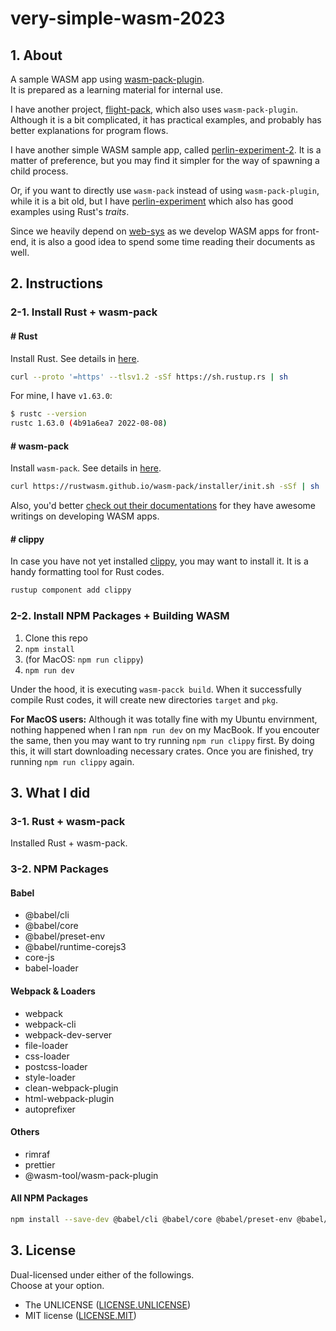 # very-simple-wasm-2023

## 1. About

A sample WASM app using
[wasm-pack-plugin](https://github.com/wasm-tool/wasm-pack-plugin).  
It is prepared as a learning material for internal use.

I have another project,
[flight-pack](https://github.com/minagawah/flight-pack),
which also uses `wasm-pack-plugin`. Although it is a bit complicated,
it has practical examples, and probably has better explanations for program flows.

I have another simple WASM sample app, called
[perlin-experiment-2](https://github.com/minagawah/perlin-experiment-2).
It is a matter of preference, but you may find it simpler
for the way of spawning a child process.

Or, if you want to directly use `wasm-pack` instead of using `wasm-pack-plugin`,
while it is a bit old, but I have
[perlin-experiment](https://github.com/minagawah/perlin-experiment)
which also has good examples using Rust's _traits_.

Since we heavily depend on
[web-sys](https://rustwasm.github.io/wasm-bindgen/web-sys/index.html)
as we develop WASM apps for front-end, it is also a good idea
to spend some time reading their documents as well.

## 2. Instructions

### 2-1. Install Rust + wasm-pack

#### # Rust

Install Rust. See details in [here](https://www.rust-lang.org/tools/install).
```bash
curl --proto '=https' --tlsv1.2 -sSf https://sh.rustup.rs | sh
```
For mine, I have `v1.63.0`:

```bash
$ rustc --version
rustc 1.63.0 (4b91a6ea7 2022-08-08)
```

#### # wasm-pack

Install `wasm-pack`. See details in [here](https://rustwasm.github.io/wasm-pack/installer/).
```bash
curl https://rustwasm.github.io/wasm-pack/installer/init.sh -sSf | sh
```

Also, you'd better [check out their documentations](https://rustwasm.github.io/docs/wasm-pack/introduction.html)
for they have awesome writings on developing WASM apps.

#### # clippy

In case you have not yet installed
[clippy](https://github.com/rust-lang/rust-clippy),
you may want to install it.
It is a handy formatting tool for Rust codes.

```bash
rustup component add clippy
```

### 2-2. Install NPM Packages + Building WASM

1. Clone this repo
1. `npm install`
1. (for MacOS: `npm run clippy`)
1. `npm run dev`

Under the hood, it is executing `wasm-pacck build`.
When it successfully compile Rust codes,
it will create new directories `target` and `pkg`.

__For MacOS users:__
Although it was totally fine with my Ubuntu envirnment,
nothing happened when I ran `npm run dev` on my MacBook.
If you encouter the same, then you may want to
try running `npm run clippy` first.
By doing this, it will start downloading necessary crates.
Once you are finished, try running `npm run clippy` again.


## 3. What I did

### 3-1. Rust + wasm-pack

Installed Rust + wasm-pack.

### 3-2. NPM Packages

#### Babel
- @babel/cli
- @babel/core
- @babel/preset-env
- @babel/runtime-corejs3
- core-js
- babel-loader

#### Webpack & Loaders
- webpack
- webpack-cli
- webpack-dev-server
- file-loader
- css-loader
- postcss-loader
- style-loader
- clean-webpack-plugin
- html-webpack-plugin
- autoprefixer

#### Others
- rimraf
- prettier
- @wasm-tool/wasm-pack-plugin

#### All NPM Packages
```bash
npm install --save-dev @babel/cli @babel/core @babel/preset-env @babel/runtime-corejs3 core-js babel-loader webpack webpack-cli webpack-dev-server file-loader css-loader postcss-loader style-loader clean-webpack-plugin html-webpack-plugin autoprefixer rimraf prettier @wasm-tool/wasm-pack-plugin
```

## 3. License

Dual-licensed under either of the followings.  
Choose at your option.

- The UNLICENSE ([LICENSE.UNLICENSE](LICENSE.UNLICENSE))
- MIT license ([LICENSE.MIT](LICENSE.MIT))
